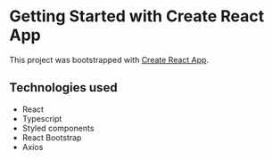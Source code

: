 # Getting Started with Create React App

This project was bootstrapped with [Create React App](https://github.com/facebook/create-react-app).

## Technologies used

* React
* Typescript
* Styled components
* React Bootstrap
* Axios

